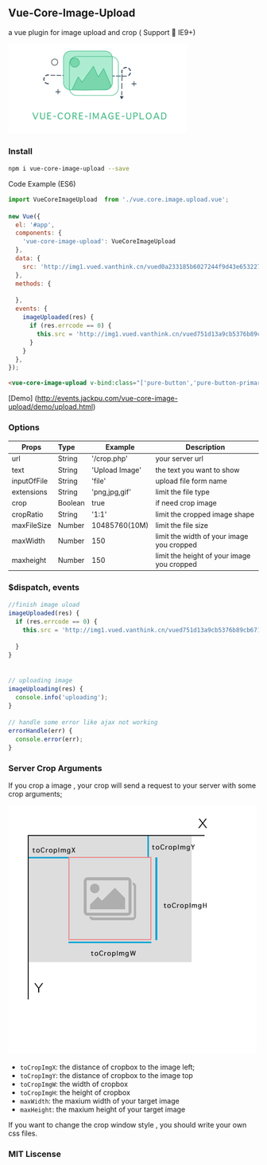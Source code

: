 ## Vue-Core-Image-Upload
a vue plugin for image upload and crop ( Support 📱 IE9+)

<img width="360" src="./shots/vued0486684bfe534fd6fbec2aa18f8f83a1.png" />


### Install

``` bash
npm i vue-core-image-upload --save
```

Code Example (ES6)
``` js
import VueCoreImageUpload  from './vue.core.image.upload.vue';

new Vue({
  el: '#app',
  components: {
    'vue-core-image-upload': VueCoreImageUpload
  },
  data: {
    src: 'http://img1.vued.vanthink.cn/vued0a233185b6027244f9d43e653227439a.png',
  },
  methods: {

  },
  events: {
    imageUploaded(res) {
      if (res.errcode == 0) {
        this.src = 'http://img1.vued.vanthink.cn/vued751d13a9cb5376b89cb6719e86f591f3.png';
      }
    }
  },
});
```

``` html
<vue-core-image-upload v-bind:class="['pure-button','pure-button-primary','js-btn-crop']" v-bind:crop="false" url="./crop.php" extensions="png,gif,jpeg,jpg"></vue-core-image-upload>
```

[Demo] (http://events.jackpu.com/vue-core-image-upload/demo/upload.html)

### Options

| Props        | Type         | Example  | Description  |
| ------------- |:----------| ---------|--------------|
| url     | String | '/crop.php' | your server url |
| text      | String      |  'Upload Image' | the text you want to show |
| inputOfFile | String     |   'file' | upload file form name |
| extensions | String   |    'png,jpg,gif' | limit the file type |
| crop | Boolean   |   true | if need crop image |
| cropRatio | String   |   '1:1' | limit the cropped image shape|
| maxFileSize | Number   |   10485760(10M) | limit the file size|
| maxWidth | Number   |   150 | limit the width of your image you cropped|
| maxheight | Number   |   150 | limit the height of your image you cropped|

### $dispatch, events

``` js
//finish image uload
imageUploaded(res) {
  if (res.errcode == 0) {
    this.src = 'http://img1.vued.vanthink.cn/vued751d13a9cb5376b89cb6719e86f591f3.png';

  }
}


// uploading image
imageUploading(res) {
  console.info('uploading');
}

// handle some error like ajax not working
errorHandle(err) {
  console.error(err);
}
```

### Server Crop Arguments

If you crop a image , your crop will send a request to your server with some crop arguments;

                        
<img src="./shots/vuedba0ed377b88fc84d51026310efcb255b.png" />


+ `toCropImgX`: the distance of cropbox to the image left;
+ `toCropImgY`: the distance of cropbox to the image top
+ `toCropImgW`: the width of cropbox
+ `toCropImgH`: the height of cropbox
+ `maxWidth`: the maxium width of your target image 
+ `maxHeight`: the maxium height of your target image 

If you want to change the crop window style , you should write your own css files.

### MIT Liscense 
